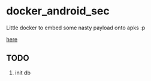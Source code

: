 # docker_android_sec
Little docker to embed some nasty payload onto apks :p

[here](https://gist.github.com/fcolista/2feb77ad9dabb485f64cadd1e94fdf78)

## TODO

1. init db
